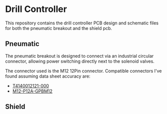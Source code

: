 # Drill Controller

This repository contains the drill controller PCB design and schematic files
for both the pneumatic breakout and the shield pcb.

## Pneumatic

The pneumatic breakout is designed to connect via an industrial circular 
connector, allowing power switching directly next to the solenoid valves.

The connector used is the M12 12Pin connector. Compatible connectors I've found
assuming data sheet accuracy are:

- [T4140012121-000](https://www.mouser.com/ProductDetail/TE-Connectivity/T4140012121-000?qs=l7cgNqFNU1i1rwRV8IAvtw%3D%3D)
- [M12-P12A-GPBM12](https://jlcpcb.com/partdetail/Cazn-M12_P12AGPBM12/C7423418)


## Shield
